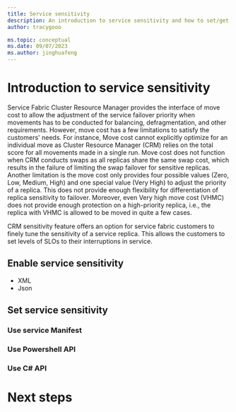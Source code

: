 ```yaml
---
title: Service sensitivity
description: An introduction to service sensitivity and how to set/get service sensitivity description
author: tracygooo

ms.topic: conceptual
ms.date: 09/07/2023
ms.author: jinghuafeng
---
```


# Introduction to service sensitivity
Service Fabric Cluster Resource Manager provides the interface of move cost to allow the adjustment of the service failover priority when movements has to be conducted for balancing, defragmentation, and other requirements. However, move cost has a few limitations to satisfy the customers' needs. For instance, Move cost cannot explicitly optimize for an individual move as Cluster Resource Manager (CRM) relies on the total score for all movements made in a single run. Move cost does not function when CRM conducts swaps as all replicas share the same swap cost, which results in the failure of limiting the swap failover for sensitive replicas.  Another limitation is the move cost only provides four possible values  (Zero, Low, Medium, High) and one special value (Very High) to adjust the priority of a replica. This does not provide enough flexibility for differentiation of replica sensitivity to failover. Moreover, even Very high move cost (VHMC) does not provide enough protection on a high-priority replica, i.e., the replica with VHMC is allowed to be moved in quite a few cases.

CRM sensitivity feature offers an option for service fabric customers to finely tune the sensitivity of a service replica. This allows the customers to set levels of SLOs to their interruptions in service.

## Enable service sensitivity
* XML
* Json

## Set service sensitivity
### Use service Manifest
### Use Powershell API
### Use C# API


# Next steps
